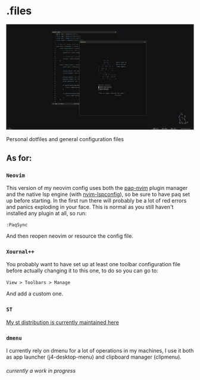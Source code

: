 # .files

![](./.media/bg.png)

Personal dotfiles and general configuration files

## As for:

### `Neovim`

This version of my neovim config uses both the [paq-nvim](https://github.com/savq/paq-nvim) plugin manager and the native lsp engine (with [nvim-lspconfig](https://github.com/neovim/nvim-lspconfig)), so be sure to have paq set up before starting. In the first run there will probably be a lot of red errors and panics exploding in your face. This is normal as you still haven't installed any plugin at all, so run:

```
:PaqSync
```

And then reopen neovim or resource the config file.

### `Xournal++`

You probably want to have set up at least one toolbar configuration file before actually changing it to this one, to do so you can go to:

`View > Toolbars > Manage`

And add a custom one.

### `ST`

[My st distribution is currently maintained here](https://gitlab.com/PandaDiestro/st-distr)

### `dmenu`

I currently rely on dmenu for a lot of operations in my machines, I use it both as app launcher (j4-desktop-menu) and clipboard manager (clipmenu).

###### *currently a work in progress*
